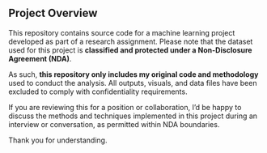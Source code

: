 ## Project Overview

This repository contains source code for a machine learning project developed as part of a research assignment. Please note that the dataset used for this project is **classified and protected under a Non-Disclosure Agreement (NDA)**. 

As such, **this repository only includes my original code and methodology** used to conduct the analysis. All outputs, visuals, and data files have been excluded to comply with confidentiality requirements.

If you are reviewing this for a position or collaboration, I’d be happy to discuss the methods and techniques implemented in this project during an interview or conversation, as permitted within NDA boundaries.

Thank you for understanding.